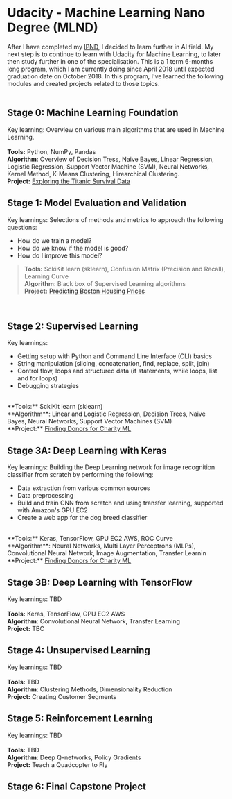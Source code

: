 # Udacity - Machine Learning Nano Degree (MLND)

After I have completed my <a href="https://github.com/Flosisi/udacity-ipnd">IPND</a>, I decided to learn further in AI field.
My next step is to continue to learn with Udacity for Machine Learning, to later then study further in one of the specialisation.
This is a 1 term 6-months long program, which I am currently doing since April 2018 until expected graduation date on October 2018.
In this program, I've learned the following modules and created projects related to those topics.
<br>
<br>

## Stage 0: Machine Learning Foundation
Key learning: Overview on various main algorithms that are used in Machine Learning.<br>
<br>
**Tools:** Python, NumPy, Pandas<br>
**Algorithm**: Overview of Decision Tress, Naive Bayes, Linear Regression, Logistic Regression, Support Vector Machine (SVM), Neural Networks, Kernel Method, K-Means Clustering, Hirearchical Clustering.<br>
**Project:** <a href="https://github.com/Flosisi/udacity-mlnd/tree/master/P1%20MLND%20-%20titanic_survival_exploration">Exploring the Titanic Survival Data</a>
<br>

## Stage 1: Model Evaluation and Validation
Key learnings: Selections of methods and metrics to approach the following questions: 
- How do we train a model?
- How do we know if the model is good?
- How do I improve this model?

> **Tools:** SckiKit learn (sklearn), Confusion Matrix (Precision and Recall), Learning Curve
> <br>**Algorithm**: Black box of Supervised Learning algorithms
> <br>**Project:** <a href="https://github.com/Flosisi/udacity-mlnd/tree/master/P2%20MLND%20-%20predicting_boston_housing_price">Predicting Boston Housing Prices</a>
<br>
  
## Stage 2: Supervised Learning
Key learnings:
- Getting setup with Python and Command Line Interface (CLI) basics
- String manipulation (slicing, concatenation, find, replace, split, join)
- Control flow, loops and structured data (if statements, while loops, list and for loops)
- Debugging strategies
<br>
**Tools:** SckiKit learn (sklearn)<br>
**Algorithm**: Linear and Logistic Regression, Decision Trees, Naive Bayes, Neural Networks, Support Vector Machines (SVM)<br>
**Project:** <a href="https://github.com/Flosisi/udacity-mlnd/tree/master/P3%20MLND%20-%20finding_donors_for_charityML">Finding Donors for Charity ML</a>
<br>

## Stage 3A: Deep Learning with Keras
Key learnings: Building the Deep Learning network for image recognition classifier from scratch by performing the following:
- Data extraction from various common sources
- Data preprocessing
- Build and train CNN from scratch and using transfer learning, supported with Amazon's GPU EC2
- Create a web app for the dog breed classifier
<br>
**Tools:** Keras, TensorFlow, GPU EC2 AWS, ROC Curve<br>
**Algorithm**: Neural Networks, Multi Layer Perceptrons (MLPs), Convolutional Neural Network, Image Augmentation, Transfer Learnin<br>
**Project:** <a href="https://github.com/Flosisi/udacity-mlnd/tree/master/P3%20MLND%20-%20finding_donors_for_charityML">Finding Donors for Charity ML</a>
<br>

## Stage 3B: Deep Learning with TensorFlow
Key learnings: TBD<br>
<br>
**Tools:** Keras, TensorFlow, GPU EC2 AWS<br>
**Algorithm**: Convolutional Neural Network, Transfer Learning<br>
**Project:** TBC
<br>

## Stage 4: Unsupervised Learning
Key learnings: TBD<br>
<br>
**Tools:** TBD<br>
**Algorithm**: Clustering Methods, Dimensionality Reduction<br>
**Project:** Creating Customer Segments
<br>

## Stage 5: Reinforcement Learning
Key learnings: TBD<br>
<br>
**Tools:** TBD<br>
**Algorithm**: Deep Q-networks, Policy Gradients<br>
**Project:** Teach a Quadcopter to Fly
<br>

## Stage 6: Final Capstone Project
